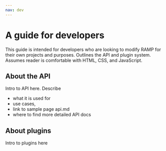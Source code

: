 ```yaml
---
nav: dev
---
```


# A guide for developers

This guide is intended for developers who are looking to modify RAMP for their own projects and purposes. Outlines the API and plugin system. Assumes reader is comfortable with HTML, CSS, and JavaScript.

## About the API

Intro to API here. Describe 
- what it is used for
- use cases, 
- link to sample page api.md 
- where to find more detailed API docs

## About plugins

Intro to plugins here
